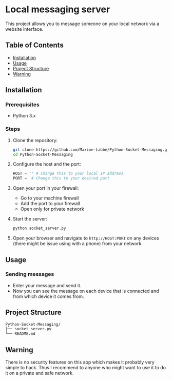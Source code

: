# Local messaging server

This project allows you to message someone on your local network via a website interface.

## Table of Contents

- [Installation](#installation)
- [Usage](#usage)
- [Project Structure](#project-structure)
- [Warning](#warning)

## Installation

### Prerequisites

- Python 3.x

### Steps

1. Clone the repository:

    ```bash
    git clone https://github.com/Maxime-Labbe/Python-Socket-Messaging.git
    cd Python-Socket-Messaging
    ```

2. Configure the host and the port:

    ```python
    HOST = '' # Change this to your local IP address
    PORT =  # Change this to your desired port
    ```

3. Open your port in your firewall:

    - Go to your machine firewall
    - Add the port to your firewall
    - Open only for private network

4. Start the server:

    ```bash
    python socket_server.py
    ```

5. Open your browser and navigate to `http://HOST:PORT` on any devices (there might be issue using with a phone) from your network.

## Usage

### Sending messages

- Enter your message and send it.
- Now you can see the message on each device that is connected and from which device it comes from.

## Project Structure

```bash
Python-Socket-Messaging/
├── socket_server.py
└── README.md
```

## Warning

There is no security features on this app which makes it probably very simple to hack. Thus I recommend to anyone who might want to use it to do it on a private and safe network.